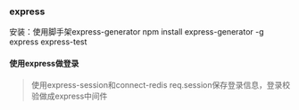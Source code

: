 ### express
安装：使用脚手架express-generator
npm install express-generator -g
express express-test

#### 使用express做登录
> 使用express-session和connect-redis
> req.session保存登录信息，登录校验做成express中间件